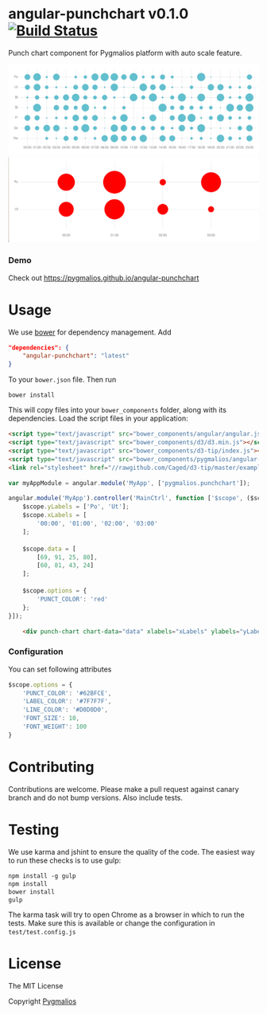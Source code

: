 # angular-punchchart v0.1.0 [![Build Status](https://travis-ci.org/pygmalios/angular-punchchart.png?branch=master)](https://travis-ci.org/pygmalios/angular-punchchart)

Punch chart component for Pygmalios platform with auto scale feature.

![chart1](img/chart1.png)
![chart2](img/chart2.png)

### Demo

Check out https://pygmalios.github.io/angular-punchchart

# Usage

We use [bower](http://twitter.github.com/bower/) for dependency management. Add
```json
"dependencies": {
    "angular-punchchart": "latest"
}
```
To your `bower.json` file. Then run

    bower install

This will copy files into your `bower_components` folder, along with its dependencies. Load the script files in your application:
```html
<script type="text/javascript" src="bower_components/angular/angular.js"></script>
<script type="text/javascript" src="bower_components/d3/d3.min.js"></script>
<script type="text/javascript" src="bower_components/d3-tip/index.js"></script>
<script type="text/javascript" src="bower_components/pygmalios/angular-punchchart.min.js"></script>
<link rel="stylesheet" href="//rawgithub.com/Caged/d3-tip/master/examples/example-styles.css">
```
```js
var myAppModule = angular.module('MyApp', ['pygmalios.punchchart']);
```
```js
angular.module('MyApp').controller('MainCtrl', function ['$scope', ($scope) {
    $scope.yLabels = ['Po', 'Ut'];
    $scope.xLabels = [
        '00:00', '01:00', '02:00', '03:00'
    ];

    $scope.data = [
        [69, 91, 25, 80],
        [60, 81, 43, 24]
    ];

    $scope.options = {
        'PUNCT_COLOR': 'red'
    };
}]);
```

```html
    <div punch-chart chart-data="data" xlabels="xLabels" ylabels="yLabels" options="options"></div>
```

### Configuration

You can set following attributes
```js
$scope.options = {
    'PUNCT_COLOR': '#62BFCE',
    'LABEL_COLOR': '#7F7F7F',
    'LINE_COLOR': '#D0D0D0',
    'FONT_SIZE': 10,
    'FONT_WEIGHT': 100
}
```

# Contributing

Contributions are welcome. Please make a pull request against canary branch and do not bump versions. Also include tests.

# Testing

We use karma and jshint to ensure the quality of the code. The easiest way to run these checks is to use gulp:

    npm install -g gulp
    npm install
    bower install
    gulp

The karma task will try to open Chrome as a browser in which to run the tests. Make sure this is available or change the configuration in `test/test.config.js`

# License

The MIT License

Copyright [Pygmalios](http://www.pygmalios.com)